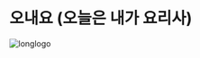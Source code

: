 # 오내요 (오늘은 내가 요리사)


![longlogo](https://user-images.githubusercontent.com/75840459/128655548-f94a2f41-0fa4-4077-b2e0-fdec3d2e62d9.jpg)
